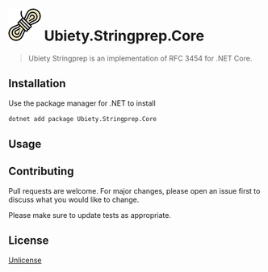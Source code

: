 # ![Logo](https://github.com/ubiety/Ubiety.Stringprep.Core/raw/develop/images/rope64.png) Ubiety.Stringprep.Core

> Ubiety Stringprep is an implementation of RFC 3454 for .NET Core.

## Installation

Use the package manager for .NET to install

```bash
dotnet add package Ubiety.Stringprep.Core
```

## Usage


## Contributing
Pull requests are welcome. For major changes, please open an issue first to discuss what you would like to change.

Please make sure to update tests as appropriate.

## License
[Unlicense](https://unlicense.org/)